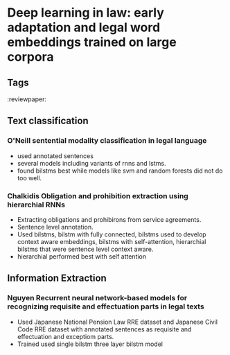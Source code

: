 # Deep learning in law: early adaptation and legal word embeddings trained on large corpora

## Tags

:reviewpaper:

## Text classification

### O'Neill sentential modality classification in legal language

* used annotated sentences
* several models including variants of rnns and lstms.
* found bilstms best while models like svm and random forests did not do too well.

### Chalkidis Obligation and prohibition extraction using hierarchial RNNs

* Extracting obligations and prohibirons from service agreements.
* Sentence level annotation.
* Used bilstms, bilstm with fully connected, bilstms used to develop context aware embeddings, bilstms with self-attention, hierarchial bilstms that were sentence level context aware.
* hierarchial performed best with self attention

## Information Extraction

### Nguyen Recurrent neural network-based models for recognizing requisite and effectuation parts in legal texts

* Used Japanese National Pension Law RRE dataset and Japanese Civil Code RRE dataset with annotated sentences as requisite and effectuation and exceptiom parts.
* Trained used single bilstm three layer bilstm model
